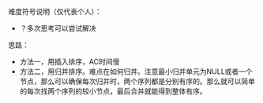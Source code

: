 难度符号说明（仅代表个人）：

 -  ？多次思考可以尝试解决

思路：

- 方法一，用插入排序，AC时间慢
- 方法二，用归并排序。难点在如何归并。注意最小归并单元为NULL或者一个节点，那么可以确保每次归并时，两个序列都是分别有序的。那么就可以简单的每次找两个序列的较小节点，最后合并就能得到整体有序。